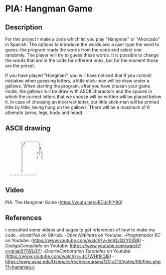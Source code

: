 # PIA: Hangman Game 

## Description

For this project I make a code which let you play "Hangman" or "Ahorcado" in Spanish. 
The options to introduce the words are: a user type the word to guess; the program reads 
the words from the code and select one randomly. The player will try to guess these words. 
It is possible to change the words that are in the code for different ones, but for the moment those are the preset.

If you have played "Hangman", you will have noticed that if you commit mistakes when guessing letters, 
a little stick-man will be draw under a gallows. When starting the program, after you have chosen your game mode, 
the gallows will be draw with ASCII characters and the spaces in which the correct letters that we choose will be 
written will be placed below it. In case of choosing an incorrect letter, our little stick-man will be printed little by little, 
being hung on the gallows. There will be a maximum of 6 attempts (arms, legs, body and head).

## ASCII drawing

```
        _______                                                                                                                  
       |/      |                                                                                                                 
       |       O                                                                                                                  
       |      /|\                                                                                                                  
       |      / \                                                                                                                 
       |                                                                                                                         
       |
       |                                                                                                                         
  ------------  
```
## Video
PIA. The Hangman Game (https://youtu.be/ajBDJcPiY80)

## References
I consulted some videos and pages to get references of how to make my code. 
-*dcastillob* on GitHub.
-*OpenWebinars* on Youtube.
-*Programador EC* on Youtube: (https://www.youtube.com/watch?v=kmQvQ2Y0X88)
-*CodigoCompilado* on Youtube: (https://www.youtube.com/watch?v=qnap571WLGY)
-*DuarteCorporation Tutoriales* on Youtube: (https://www.youtube.com/watch?v=J47WHf8lQI8)
-https://www.usna.edu/Users/cs/roche/courses/f20ic210/notes/06/files.php?f=hangman.c

